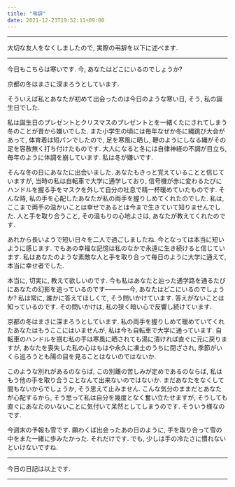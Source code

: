 ```yaml
---
title: "弔辞"
date: 2021-12-23T19:52:11+09:00
---
```

***

大切な友人をなくしましたので, 実際の弔辞を以下に述べます.

***

今日もこちらは寒いです. 今, あなたはどこにいるのでしょうか?

京都の冬はまさに深まろうとしています.

そういえば私とあなたが初めて出会ったのは今日のような寒い日, そう, 私の誕生日でした.

私は誕生日のプレゼントとクリスマスのプレゼントとを一緒くたにされてしまう冬のことが昔から嫌いでした. また小学生の頃には毎年なぜか冬に縄跳び大会があって, 体育着は短パンでしたので, 足を寒風に晒し, 鞭のようにしなる縄がその足を容赦無く打ち付けたものです. 大人になると冬には自律神経の不調が目立ち, 毎年のように体調を崩しています. 私は冬が嫌いです.

そんな冬の日にあなたに出会いました. あなたもきっと覚えていることと信じていますが, 当時の私は自転車で大学に通学しており, 信号機が赤に変わるたびにハンドルを握る手をマスクを外して自分の吐息で精一杯暖めていたものです. そんな時, 私の手を心配したあなたが私の両手を握りしめてくれたのでした. 私は, ここまで両手の温かいことは幸せであるとは今まで生きていて知りませんでした. 人と手を取り合うこと, その温もりの心地よさは, あなたが教えてくれたのです.

あれから長いようで短い日々を二人で過ごしましたね. 今となっては本当に短いように感じます. でもあの幸福な記憶は私のなかで永遠に生き続けると信じています. 私はあなたのような素敵な人と手を取り合って毎日のように大学に通えて, 本当に幸せ者でした.

本当に, 切実に, 教えて欲しいのです. 今も私はあなたと辿った通学路を通るたびにあなたの幻影を追っているのです――――今, あなたはどこにいるのでしょうか? 私は常に, 誰かに答えてほしくて, そう問いかけています. 答えがないことは知っているのです. その問いかけは, 私の狭く暗い心で反響し続けています.  

京都の冬はまさに深まろうとしています. 私の両手を握りしめて暖めていてくれたあなたはもうここにはいませんが, 私は今も自転車で大学に通っています. 自転車のハンドルを掴む私の手は寒風に晒されても湯に漬ければ直ぐに元に戻りますが, あなたを喪失した私の心はもはや永久に凍土のうちに閉ざされ, 季節がいくら巡ろうとも陽の目を見ることはないのではないか.

このような別れがあるのならば, この別離の苦しみが定めであるのならば, 私はもう他の手を取り合うことなんて出来ないのではないか. まだあなたをなくして間もないからでしょうか, そう思えて止みません. こんな気分のままだとあなたが心配するから, そう思って私は自分を幾度となく奮い立たせますが, そうしても直ぐにあなたのいないことに気付いて呆然としてしまうのです. そういう様なのです.

今週末の予報も雪です. 願わくば出会ったあの日のように, 手を取り合って雪の中をまた一緒に歩みたかった. それだけです. でも, 少しは手の冷たさに慣れないといけないですね.

***

今日の日記は以上です.

***
